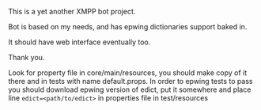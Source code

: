 This is a yet another XMPP bot project.

Bot is based on my needs, and has epwing dictionaries support baked in.

It should have web interface eventually too.

Thank you.

Look for property file in core/main/resources, you should make copy of it there and in tests with name default.props.
In order to epwing tests to pass you should download epwing version of edict, put it somewhere and place line
`edict=<path/to/edict>` in properties file in test/resources